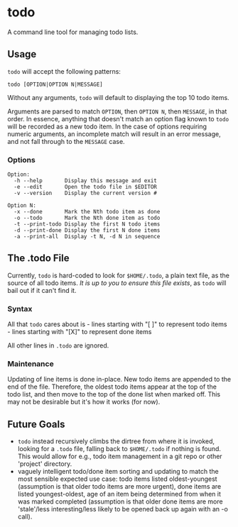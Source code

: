 # todo

A command line tool for managing todo lists.

## Usage

`todo` will accept the following patterns:

    todo [OPTION|OPTION N|MESSAGE]

Without any arguments, `todo` will default to displaying the top 10 todo items.

Arguments are parsed to match `OPTION`, then `OPTION N`, then `MESSAGE`, in that order.
In essence, anything that doesn't match an option flag known to `todo` will be recorded
as a new todo item. In the case of options requiring numeric arguments, an incomplete
match will result in an error message, and not fall through to the `MESSAGE` case.

### Options

    Option:
      -h --help       Display this message and exit
      -e --edit       Open the todo file in $EDITOR
      -v --version    Display the current version #

    Option N:
      -x --done       Mark the Nth todo item as done
      -o --todo       Mark the Nth done item as todo
      -t --print-todo Display the first N todo items
      -d --print-done Display the first N done items
      -a --print-all  Display -t N, -d N in sequence


## The .todo File

Currently, `todo` is hard-coded to look for `$HOME/.todo`, a plain text file, as the
source of all todo items. *It is up to you to ensure this file exists*, as `todo` will
bail out if it can't find it.

### Syntax

All that `todo` cares about is
    - lines starting with "[ ]" to represent todo items
    - lines starting with "[X]" to represent done items

All other lines in `.todo` are ignored.

### Maintenance

Updating of line items is done in-place. New todo items are appended to the end of the
file.  Therefore, the oldest todo items appear at the top of the todo list, and then
move to the top of the done list when marked off. This may not be desirable but it's how
it works (for now).

## Future Goals

- `todo` instead recursively climbs the dirtree from where it is invoked, looking for a
  `.todo` file, falling back to `$HOME/.todo` if nothing is found. This would allow for
  e.g., todo item management in a git repo or other 'project' directory.
- vaguely intelligent todo/done item sorting and updating to match the most sensible
  expected use case: todo items listed oldest-youngest (assumption is that older todo
  items are more urgent), done items are listed youngest-oldest, age of an item being
  determined from when it was marked completed (assumption is that older done items are
  more 'stale'/less interesting/less likely to be opened back up again with an -o call).
